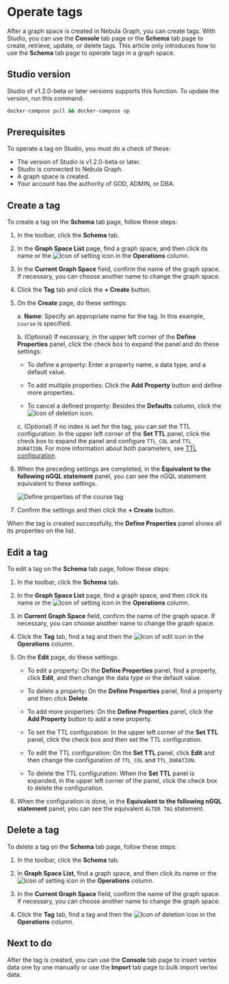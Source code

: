 # Operate tags

After a graph space is created in Nebula Graph, you can create tags. With Studio, you can use the **Console** tab page or the **Schema** tab page to create, retrieve, update, or delete tags. This article only introduces how to use the **Schema** tab page to operate tags in a graph space.

## Studio version

Studio of v1.2.0-beta or later versions supports this function. To update the version, run this command.

```bash
docker-compose pull && docker-compose up
```

## Prerequisites

To operate a tag on Studio, you must do a check of these:

- The version of Studio is v1.2.0-beta or later.
- Studio is connected to Nebula Graph.
- A graph space is created.
- Your account has the authority of GOD, ADMIN, or DBA.

## Create a tag

To create a tag on the **Schema** tab page, follow these steps:

1. In the toolbar, click the **Schema** tab.

2. In the **Graph Space List** page, find a graph space, and then click its name or the ![Icon of setting](https://docs-cdn.nebula-graph.com.cn/nebula-studio-docs/st-ug-018.png "Settings") icon in the **Operations** column.

3. In the **Current Graph Space** field, confirm the name of the graph space. If necessary, you can choose another name to change the graph space.

4. Click the **Tag** tab and click the **+ Create** button.

5. On the **Create** page, do these settings:

   a. **Name**: Specify an appropriate name for the tag. In this example, `course` is specified.

   b. (Optional) If necessary, in the upper left corner of the **Define Properties** panel, click the check box to expand the panel and do these settings:

   - To define a property: Enter a property name, a data type, and a default value.

   - To add multiple properties: Click the **Add Property** button and define more properties.

   - To cancel a defined property: Besides the **Defaults** column, click the ![Icon of deletion](https://docs-cdn.nebula-graph.com.cn/nebula-studio-docs/st-ug-020.png "Cancel") icon.

   c. (Optional) If no index is set for the tag, you can set the TTL configuration: In the upper left corner of the **Set TTL** panel, click the check box to expand the panel and configure `TTL_COL` and `TTL_ DURATION`. For more information about both parameters, see [TTL configuration](https://docs.nebula-graph.com.cn/manual-CN/2.query-language/4.statement-syntax/1.data-definition-statements/TTL/> "Click to go to Nebula Graph website").

6. When the preceding settings are completed, in the **Equivalent to the following nGQL statement** panel, you can see the nGQL statement equivalent to these settings.

   ![Define properties of the `course` tag](https://docs-cdn.nebula-graph.com.cn/nebula-studio-docs/st-ug-028.png "Define a tag")

7. Confirm the settings and then click the **+ Create** button.

When the tag is created successfully, the **Define Properties** panel shows all its properties on the list.

## Edit a tag

To edit a tag on the **Schema** tab page, follow these steps:

1. In the toolbar, click the **Schema** tab.

2. In the **Graph Space List** page, find a graph space, and then click its name or the ![Icon of setting](https://docs-cdn.nebula-graph.com.cn/nebula-studio-docs/st-ug-018.png "Set") icon in the **Operations** column.

3. In **Current Graph Space** field, confirm the name of the graph space. If necessary, you can choose another name to change the graph space.

4. Click the **Tag** tab, find a tag and then the ![Icon of edit](https://docs-cdn.nebula-graph.com.cn/nebula-studio-docs/st-ug-021.png "Edit") icon in the **Operations** column.

5. On the **Edit** page, do these settings:

   - To edit a property: On the **Define Properties** panel, find a property, click **Edit**, and then change the data type or the default value.

   - To delete a property: On the **Define Properties** panel, find a property and then click **Delete**.

   - To add more properties: On the **Define Properties** panel, click the **Add Property** button to add a new property.

   - To set the TTL configuration: In the upper left corner of the **Set TTL** panel, click the check box and then set the TTL configuration.

   - To edit the TTL configuration: On the **Set TTL** panel, click **Edit** and then change the configuration of `TTL_COL` and `TTL_DURATION`.

   - To delete the TTL configuration: When the **Set TTL** panel is expanded, in the upper left corner of the panel, click the check box to delete the configuration.

6. When the configuration is done, in the **Equivalent to the following nGQL statement** panel, you can see the equivalent `ALTER TAG` statement.

## Delete a tag

To delete a tag on the **Schema** tab page, follow these steps:

1. In the toolbar, click the **Schema** tab.

2. In **Graph Space List**, find a graph space, and then click its name or the ![Icon of setting](https://docs-cdn.nebula-graph.com.cn/nebula-studio-docs/st-ug-018.png "Settings") icon in the **Operations** column.

3. In the **Current Graph Space** field, confirm the name of the graph space. If necessary, you can choose another name to change the graph space.

4. Click the **Tag** tab, find a tag and then the ![Icon of deletion](https://docs-cdn.nebula-graph.com.cn/nebula-studio-docs/st-ug-017.png) icon in the **Operations** column.

## Next to do

After the tag is created, you can use the **Console** tab page to insert vertex data one by one manually or use the **Import** tab page to bulk import vertex data.
